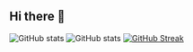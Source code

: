 ## Hi there 👋

<!--
**Aromalsp123/Aromalsp123** is a ✨ _special_ ✨ repository because its `README.md` (this file) appears on your GitHub profile.

Here are some ideas to get you started:

- 🔭 I’m currently working on ...
- 🌱 I’m currently learning ...
- 👯 I’m looking to collaborate on ...
- 🤔 I’m looking for help with ...
- 💬 Ask me about ...
- 📫 How to reach me: ...
- 😄 Pronouns: ...
- ⚡ Fun fact: ...
-->
![GitHub stats](https://github-readme-stats.vercel.app/api?username=Aromalsp123&theme=ambient_gradient&show_icons=true)
![GitHub stats](https://github-readme-stats.vercel.app/api?username=Aromalsp123&theme=vue&show_icons=true)
[![GitHub Streak](https://streak-stats.demolab.com?user=Aromalsp123&theme=whatsapp-light&hide_border=true)](https://git.io/streak-stats)

